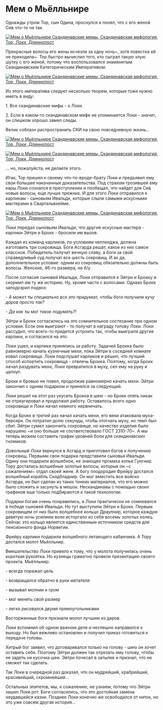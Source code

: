 # Мем о Мьёлльнире

Однажды утром Тор, сын Одина, проснулся и понял, что с его женой Сив что-то не так.

[![Мем о Мьёлльнире Скандинавские мемы, Скандинавская мифология, Тор, Локи, Длиннопост](https://cs8.pikabu.ru/post_img/2017/10/22/5/1508656379192650121.png)](https://cs8.pikabu.ru/post_img/big/2017/10/22/5/1508656379192650121.png)

Прекрасные волосы его жены исчезли за одну ночь~, хотя повестка ей не приходила~. Тор быстро вычислил того, кто сыграл такую злую шутку с его женой, потому что воспользовался знаменитым Скандинавским Категорическим Императивом:

[![Мем о Мьёлльнире Скандинавские мемы, Скандинавская мифология, Тор, Локи, Длиннопост](https://cs7.pikabu.ru/post_img/2017/10/22/5/150865641012573630.png)](https://cs7.pikabu.ru/post_img/big/2017/10/22/5/150865641012573630.png)

Из этого императива следует несколько теорем, которые тоже нужно иметь в виду:

1\. Все скандинавские мифы - о Локи

2\. Если в каком-то скандинавском мифе не упоминается Локи - значит, он слишком хорошо замел следы.

Велик соблазн распространить СКИ на свою повседневную жизнь...

[![Мем о Мьёлльнире Скандинавские мемы, Скандинавская мифология, Тор, Локи, Длиннопост](https://cs7.pikabu.ru/post_img/2017/10/22/5/1508656456183315401.png)](https://cs7.pikabu.ru/post_img/2017/10/22/5/1508656456183315401.png)

[![Мем о Мьёлльнире Скандинавские мемы, Скандинавская мифология, Тор, Локи, Длиннопост](https://cs7.pikabu.ru/post_img/big/2017/10/22/5/1508656467193614432.png)](https://cs7.pikabu.ru/post_img/big/2017/10/22/5/1508656467193614432.png)

… но, пожалуйста, не делаете этого.

Итак, Тор пришел к своему что-то-вроде-брату Локи и предъявил ему свои большие накачанные доказательства. Под страхом грозившей ему кары Локи сознался в преступлении и пообещал, что найдет для Сив новые волосы, еще лучше прежних. И для этого Локи отправился к карликам - сыновьям Ивальди, которые слыли самыми искусными мастерами в Свартальвхейме.

[![Мем о Мьёлльнире Скандинавские мемы, Скандинавская мифология, Тор, Локи, Длиннопост](https://cs7.pikabu.ru/post_img/big/2017/10/22/5/1508656502150029575.png)](https://cs7.pikabu.ru/post_img/big/2017/10/22/5/1508656502150029575.png)

Локи передал сыновьям Ивальди, что другие искусные мастера - карлики Эйтри и Брокк - бросили им вызов.

[](https://cs9.pikabu.ru/post_img/big/2017/10/22/5/1508656526141789383.png)

Каждая из команд карликов, по условиям челленджа, должна изготовить три сокровища. Боги Асгарда решат, какое из них самое классное. Победитель получит вечную славу, а боги за свой справедливый суд получат все шесть сокровищ. И ах да, дополнительное условие: одним из сокровищ обязательно должны быть волосы. Женские, 46-го размера, не б/у.

После согласия сыновей Ивальди, Локи отправился к Эйтри и Брокку и скормил им ту же историю. Ну, кроме части с волосами. Однако Брокк заподозрил подвох:

_\- А может ты специально все это придумал, чтобы боги получили кучу даров просто так?_

_\- Да как ты мог такое подумать?!_

Эйтри и Брокк согласились на это сомнительное состязание при одном условии. Если они выиграют - то получат в награду голову Локи. Локи рассудил, что всего-то придется устроить так, чтобы выиграли другие карлики, и согласился на это.

Локи ушел, и карлики принялись за работу. Задачей Брокка было равномерно качать кузнечные мехи, пока Эйтри в соседней комнате ковал сокровища. Локи подслушал карликов и решил, что лучший способ испортить сокровища - отвлечь Брокка. Поэтому, когда Брокк начал раздувать мехи, Локи превратился в муху, сел ему на руку и цапнул.

Брокк и бровью не повел, продолжив равномерно качать мехи. Эйтри закончил с одним подарком и принялся за следующий.

Локи решил на этот раз укусить Брокка в шею - но Брокк опять никак не отреагировал и продолжил работу. Оставалось всего одно сокровище и Локи начал немного нервничать.

[](https://cs8.pikabu.ru/post_img/big/2017/10/22/5/1508656748189136278.png)

Когда Брокк в третий раз начал качать мехи, его веки атаковала муха-берсерк. Он потратил долю секунды, чтобы отогнать муху, но темп был сбит. Эйтри сумел закончить сокровище, но качество изделия было нарушено ~и оно больше не соответствовало ГОСТ 2310-70~. А мы теперь можем составить график уровней боли для скандинавских гномиков:

[](https://cs8.pikabu.ru/post_img/big/2017/10/22/5/1508656783144556470.png)

Довольный Локи вернулся в Асгард и приготовил богов к получению сокровищ. Первыми свои подарки представили сыновья Ивальди. Одину они подарили волшебное, не знающее промаха копье Гунгнир. Тору достались волшебные золотые волосы, которые он ~с сожалением~ отдал своей жене. А богу плодородия Фрейру достался волшебный корабль Скидбладнир. Он мог вместить все войско Асгарда, но был сделан из таких тонких материалов, что его можно было сложить и засунуть в мешок. Нескандинавы с помощью своих графенов еще только подбираются к такой технологии.

Подарки богам очень понравились, и Локи практически не сомневался в победе сыновей Ивальди. Но тут выступили Эйтри и Брокк. Первым сокровищем от них было волшебное кольцо Драупнир, которое каждую девятую ночь усилием воли исторгало из себя восемь золотых колец. Сейчас это кольцо является единственным источником средств для пенсионного фонда Норвегии.

Фрейру карлики подарили волшебного летающего кабанчика. А Тору достался молот Мьёлльнир.

Вмешательство Локи привело к тому, что у молота получилась очень короткая рукоятка. Но кузнецы грамотно провели презентацию своего проекта. Мьёлльнир:

\- всегда поражал цель

\- возвращался обратно в руки метателя

\- вызывал молнии и гром

\- мог менять свой размер

\- легко рисовался двумя прямоугольниками

[](https://cs9.pikabu.ru/post_img/2017/10/22/5/1508656959195318170.png)

Восторженные боги признали молот лучшим из даров.

[](https://cs7.pikabu.ru/post_img/big/2017/10/22/5/150865697215884070.png)

Локи вспомнил об одном важном деле и неспешно направился к выходу. Но был вежливо остановлен и получил приказ готовиться к передаче головы.

Хитрый бог заявил, что договаривался только на голову - шею он хочет оставить себе. Поэтому Эйтри должен так отрезать ему голову, чтобы не задеть ни кусочка шеи. Эйтри почесал в затылке и признал, что не сможет так сделать.

Так Локи в очередной раз доказал, что он мудрейший, храбрейший, красивейший, скромнейший…

Остальных эпитетов, мы, к сожалению, не узнаем, потому что Эйтри зашил Локи рот. Боги согласились, что это достойная замена неудавшейся казни. Позднее Локи конечно же освободился от ниток, но это уже совсем другая история...
